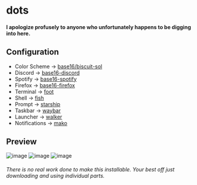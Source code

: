 # dots

#### I apologize profusely to anyone who unfortunately happens to be digging into here.

## Configuration
- Color Scheme → [base16/biscuit-sol](https://github.com/imbypass/dots/blob/main/.local/share/flavours/base16/schemes/tinted-theming/biscuit-sol-dark-base16.yaml)
- Discord → [base16-discord](https://github.com/imbypass/base16-discord)
- Spotify → [base16-spotify](https://github.com/imbypass/dots/tree/main/.config/spicetify)
- Firefox → [base16-firefox](https://github.com/imbypass/dots/tree/main/.mozilla/firefox/li1xg7z9.default-release/chrome)
- Terminal → [foot](https://github.com/imbypass/dots/tree/main/.config/foot)
- Shell → [fish](https://github.com/imbypass/dots/tree/main/.config/fish)
- Prompt → [starship](https://github.com/imbypass/dots/tree/main/.config/starship.toml)
- Taskbar → [waybar](https://github.com/imbypass/dots/tree/main/.config/waybar)
- Launcher → [walker](https://github.com/imbypass/dots/tree/main/.config/walker)
- Notifications → [mako](https://github.com/imbypass/dots/tree/main/.config/mako)

## Preview
![image](https://0x0.st/KBP8.png)
![image](https://0x0.st/KBPM.png)
![image](https://0x0.st/KBPQ.png)

###### There is no real work done to make this installable. Your best off just downloading and using individual parts.
